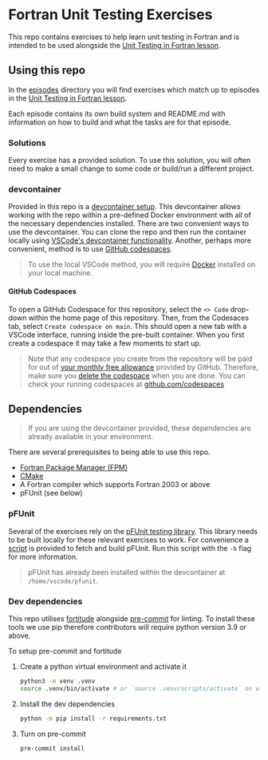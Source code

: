 # Fortran Unit Testing Exercises

This repo contains exercises to help learn unit testing in Fortran and is intended to be used alongside the
[Unit Testing in Fortran lesson](https://github-pages.arc.ucl.ac.uk/fortran-unit-testing-lesson/).

## Using this repo

In the [episodes](./episodes/) directory you will find exercises which match up to episodes in the
[Unit Testing in Fortran lesson](https://github-pages.arc.ucl.ac.uk/fortran-unit-testing-lesson/).

Each episode contains its own build system and README.md with information on how to build and what the tasks are for that episode.

### Solutions

Every exercise has a provided solution. To use this solution, you will often need to make a small change to some code or build/run
a different project.

### devcontainer

Provided in this repo is a [devcontainer setup](./.devcontainer/). This devcontainer allows working with the repo within a
pre-defined Docker environment with all of the necessary dependencies installed. There are two convenient ways to use the
devcontainer. You can clone the repo and then run the container locally using
[VSCode's devcontainer functionality](https://code.visualstudio.com/docs/devcontainers/containers). Another, perhaps more
convenient, method is to use [GitHub codespaces](https://github.com/features/codespaces).

> To use the local VSCode method, you will require [Docker](https://www.docker.com/) installed on your local machine.

#### GitHub Codespaces

To open a GitHub Codespace for this repository, select the `<> Code` drop-down within the home page of this repository. Then, from
the Codesaces tab, select `Create codespace on main`. This should open a new tab with a VSCode interface, running inside the
pre-built container. When you first create a codespace it may take a few moments to start up.

> Note that any codespace you create from the repository will be paid for out of
> [your monthly free allowance](https://docs.github.com/en/billing/concepts/product-billing/github-codespaces#monthly-included-storage-and-core-hours-for-personal-accounts)<!-- markdownlint-disable-line MD013 -->
> provided by GitHub. Therefore, make sure you [delete the codespace](https://docs.github.com/en/codespaces/developing-in-a-codespace/deleting-a-codespace)<!-- markdownlint-disable-line MD013 -->
> when you are done. You can check your running codespaces at [github.com/codespaces](https://github.com/codespaces)

## Dependencies

> If you are using the devcontainer provided, these dependencies are already available in your environment.

There are several prerequisites to being able to use this repo.

- [Fortran Package Manager (FPM)](https://fpm.fortran-lang.org/)
- [CMake](https://cmake.org/)
- A Fortran compiler which supports Fortran 2003 or above
- pFUnit (see below)

### pFUnit

Several of the exercises rely on the [pFUnit testing library](https://github.com/Goddard-Fortran-Ecosystem/pFUnit). This library
needs to be built locally for these relevant exercises to work. For convenience a [script](./scripts/build-pfunit.sh) is provided
to fetch and build pFUnit. Run this script with the `-h` flag for more information.

> pFUnit has already been installed within the devcontainer at `/home/vscode/pfunit`.

### Dev dependencies

This repo utilises [fortitude](https://fortitude.readthedocs.io/en/stable/) alongside [pre-commit](https://pre-commit.com/) for
linting. To install these tools we use pip therefore contributors will require python version 3.9 or above.

To setup pre-commit and fortitude

1. Create a python virtual environment and activate it

   ```sh
   python3 -m venv .venv
   source .venv/bin/activate # or `source .venv/scripts/activate` on windows
   ```

2. Install the dev dependencies

   ```sh
   python -m pip install -r requirements.txt
   ```

3. Turn on pre-commit

   ```sh
   pre-commit install
   ```
